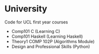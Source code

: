 # University
Code for UCL first year courses

- Comp101 C	(Learning C)
- Comp101 Haskell (Learning Haskell)
- Theory1 COMP 102P (Algorithms Module)
- Design and Professional Skills (Python)
